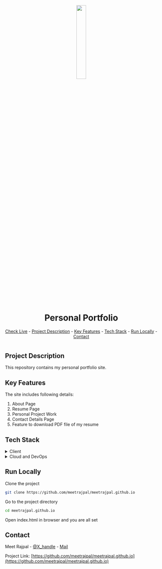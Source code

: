 <h5 align="center"><img src="https://github.com/meetrajpal/meetrajpal.github.io/blob/main/assets/images/logo-medium.svg" alt="" width="25%" height="25%"></h5>
<h1 align="center">Personal Portfolio</h1>
<p align="center"><a href=www.meetrajpal.co>Check Live</a> - <a href="#project-description">Project Description</a> - <a href="#key-features">Key Features</a> - <a href="#tech-stack">Tech Stack</a> - <a href="#run-locally">Run Locally</a> - <a href="#contact">Contact</a></p>

<img src="https://github.com/user-attachments/assets/a1607c7f-e389-4f34-8f0f-596411679b91" alt="" align="middle" width="auto" height="auto">

## Project Description

This repository contains my personal portfolio site.

## Key Features

The site includes following details:

1.  About Page
2.  Resume Page
3.  Personal Project Work
4.  Contact Details Page
5.  Feature to download PDF file of my resume

## Tech Stack
<details> <summary>Client</summary> <ul>
<li><a href="https://html.spec.whatwg.org/">HTML</a></li>
<li><a href="https://en.wikipedia.org/wiki/CSS#">CSS</a></li>
<li><a href="https://ecma-international.org/publications-and-standards/standards/ecma-262/">JavaScript</a></li>
</ul> </details>
<details> <summary>Cloud and DevOps</summary> <ul>
<li><a href="https://pages.github.com/">GitHub Pages</a></li>
<li><a href="https://docs.github.com/en/actions">GitHub Actions</a></li>
</ul> </details>

## Run Locally

Clone the project

```bash
git clone https://github.com/meetrajpal/meetrajpal.github.io
```
Go to the project directory
```bash
cd meetrajpal.github.io
```
Open index.html in browser and you are all set

## Contact

Meet Rajpal - [@X_handle](https://x.com/meetrajpal1) - [Mail](meetrajpal.linkedin@gmail.com)

Project Link: [https://github.com/meetrajpal/meetrajpal.github.io](https://github.com/meetrajpal/meetrajpal.github.io)
